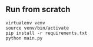 ## Run from scratch

```
virtualenv venv
source venv/bin/activate
pip install -r requirements.txt
python main.py
```